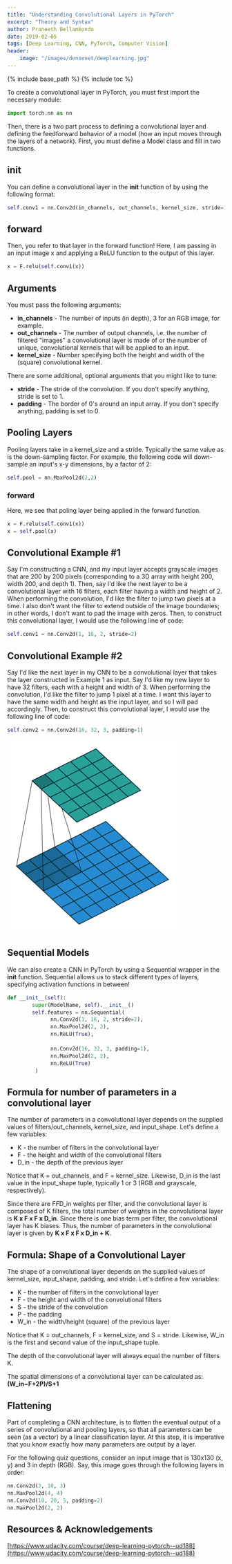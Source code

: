 ```yaml
---
title: "Understanding Convolutional Layers in PyTorch"
excerpt: "Theory and Syntax"
author: Praneeth Bellamkonda
date: 2019-02-05
tags: [Deep Learning, CNN, PyTorch, Computer Vision]
header:
    image: "/images/densenet/deeplearning.jpg"
---
```


{% include base_path %}
{% include toc %}

To create a convolutional layer in PyTorch, you must first import the necessary module:

```python
import torch.nn as nn
```
Then, there is a two part process to defining a convolutional layer and defining the feedforward behavior of a model (how an input moves through the layers of a network). First, you must define a Model class and fill in two functions.

## init

You can define a convolutional layer in the __init__ function of by using the following format:

```python
self.conv1 = nn.Conv2d(in_channels, out_channels, kernel_size, stride=1, padding=0)
```

## forward

Then, you refer to that layer in the forward function! Here, I am passing in an input image x and applying a ReLU function to the output of this layer.

```python
x = F.relu(self.conv1(x))
```

## Arguments
You must pass the following arguments:

*   **in_channels** - The number of inputs (in depth), 3 for an RGB image, for example.
*   **out_channels** - The number of output channels, i.e. the number of filtered "images" a convolutional layer is made of or the number of unique, convolutional kernels that will be applied to an input.
*   **kernel_size** - Number specifying both the height and width of the (square) convolutional kernel.

There are some additional, optional arguments that you might like to tune:

*   **stride** - The stride of the convolution. If you don't specify anything, stride is set to 1.
*   **padding** - The border of 0's around an input array. If you don't specify anything, padding is set to 0.

## Pooling Layers

Pooling layers take in a kernel_size and a stride. Typically the same value as is the down-sampling factor. For example, the following code will down-sample an input's x-y dimensions, by a factor of 2:

```python
self.pool = nn.MaxPool2d(2,2)
```
### forward
Here, we see that poling layer being applied in the forward function.

```python
x = F.relu(self.conv1(x))
x = self.pool(x)
```

## Convolutional Example #1
Say I'm constructing a CNN, and my input layer accepts grayscale images that are 200 by 200 pixels (corresponding to a 3D array with height 200, width 200, and depth 1). Then, say I'd like the next layer to be a convolutional layer with 16 filters, each filter having a width and height of 2. When performing the convolution, I'd like the filter to jump two pixels at a time. I also don't want the filter to extend outside of the image boundaries; in other words, I don't want to pad the image with zeros. Then, to construct this convolutional layer, I would use the following line of code:

```python
self.conv1 = nn.Conv2d(1, 16, 2, stride=2)
```
## Convolutional Example #2
Say I'd like the next layer in my CNN to be a convolutional layer that takes the layer constructed in Example 1 as input. Say I'd like my new layer to have 32 filters, each with a height and width of 3. When performing the convolution, I'd like the filter to jump 1 pixel at a time. I want this layer to have the same width and height as the input layer, and so I will pad accordingly. Then, to construct this convolutional layer, I would use the following line of code:

```python
self.conv2 = nn.Conv2d(16, 32, 3, padding=1)
```
![png](/images/cnnpytorch/pooling.gif)

## Sequential Models
We can also create a CNN in PyTorch by using a Sequential wrapper in the __init__ function. Sequential allows us to stack different types of layers, specifying activation functions in between!

```python
def __init__(self):
        super(ModelName, self).__init__()
        self.features = nn.Sequential(
              nn.Conv2d(1, 16, 2, stride=2),
              nn.MaxPool2d(2, 2),
              nn.ReLU(True),

              nn.Conv2d(16, 32, 3, padding=1),
              nn.MaxPool2d(2, 2),
              nn.ReLU(True) 
         )
```

## Formula for number of parameters in a convolutional layer

The number of parameters in a convolutional layer depends on the supplied values of filters/out_channels, kernel_size, and input_shape. Let's define a few variables:

*   K - the number of filters in the convolutional layer
*   F - the height and width of the convolutional filters
*   D_in - the depth of the previous layer

Notice that K = out_channels, and F = kernel_size. 
Likewise, D_in is the last value in the input_shape tuple, typically 1 or 3 (RGB and grayscale, respectively).

Since there are F*F*D_in weights per filter, and the convolutional layer is composed of K filters, the total number of weights in the convolutional layer is **K x F x F x D_in**. Since there is one bias term per filter, the convolutional layer has K biases. Thus, the number of parameters in the convolutional layer is given by **K x F x F x D_in + K**.

## Formula: Shape of a Convolutional Layer
The shape of a convolutional layer depends on the supplied values of kernel_size, input_shape, padding, and stride. Let's define a few variables:

*   K - the number of filters in the convolutional layer
*   F - the height and width of the convolutional filters
*   S - the stride of the convolution
*   P - the padding
*   W_in - the width/height (square) of the previous layer

Notice that K = out_channels, F = kernel_size, and S = stride. Likewise, W_in is the first and second value of the input_shape tuple.

The depth of the convolutional layer will always equal the number of filters K.

The spatial dimensions of a convolutional layer can be calculated as: **(W_in−F+2P)/S+1**

## Flattening
Part of completing a CNN architecture, is to flatten the eventual output of a series of convolutional and pooling layers, so that all parameters can be seen (as a vector) by a linear classification layer. At this step, it is imperative that you know exactly how many parameters are output by a layer.

For the following quiz questions, consider an input image that is 130x130 (x, y) and 3 in depth (RGB). Say, this image goes through the following layers in order:

```python
nn.Conv2d(3, 10, 3)
nn.MaxPool2d(4, 4)
nn.Conv2d(10, 20, 5, padding=2)
nn.MaxPool2d(2, 2)
```

## Resources & Acknowledgements
[https://www.udacity.com/course/deep-learning-pytorch--ud188](https://www.udacity.com/course/deep-learning-pytorch--ud188)


